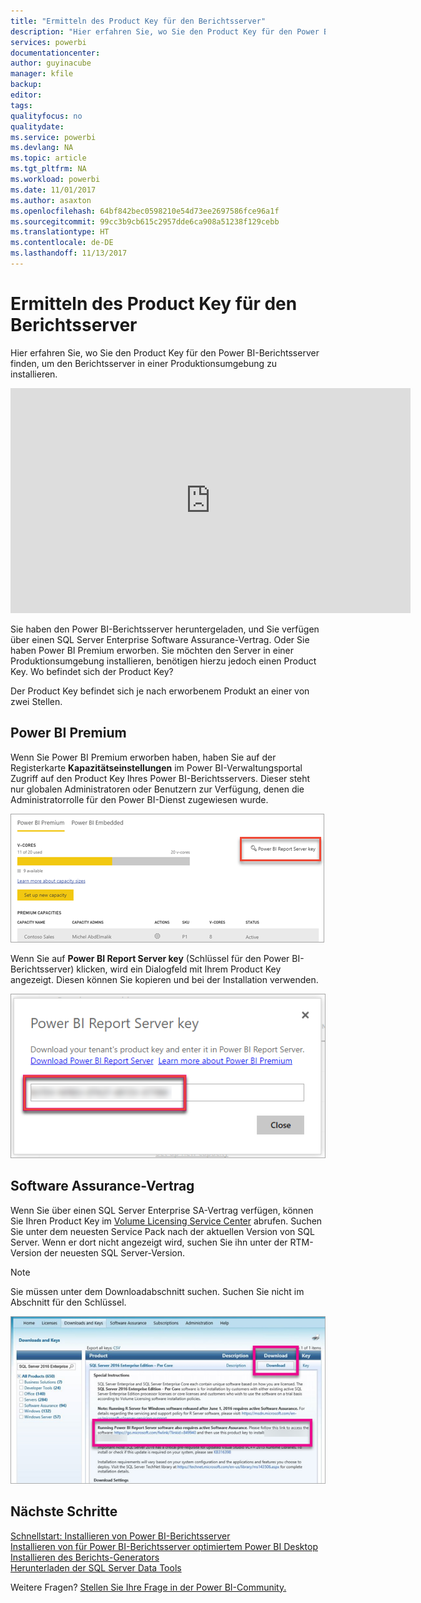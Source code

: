 ```yaml
---
title: "Ermitteln des Product Key für den Berichtsserver"
description: "Hier erfahren Sie, wo Sie den Product Key für den Power BI-Berichtsserver finden, um den Berichtsserver in einer Produktionsumgebung zu installieren."
services: powerbi
documentationcenter: 
author: guyinacube
manager: kfile
backup: 
editor: 
tags: 
qualityfocus: no
qualitydate: 
ms.service: powerbi
ms.devlang: NA
ms.topic: article
ms.tgt_pltfrm: NA
ms.workload: powerbi
ms.date: 11/01/2017
ms.author: asaxton
ms.openlocfilehash: 64bf842bec0598210e54d73ee2697586fce96a1f
ms.sourcegitcommit: 99cc3b9cb615c2957dde6ca908a51238f129cebb
ms.translationtype: HT
ms.contentlocale: de-DE
ms.lasthandoff: 11/13/2017
---
```

# <a name="how-to-find-your-report-server-product-key"></a>Ermitteln des Product Key für den Berichtsserver
Hier erfahren Sie, wo Sie den Product Key für den Power BI-Berichtsserver finden, um den Berichtsserver in einer Produktionsumgebung zu installieren.

<iframe width="640" height="360" src="https://www.youtube.com/embed/6CQnf-NGtpU?rel=0&amp;showinfo=0" frameborder="0" allowfullscreen></iframe>

Sie haben den Power BI-Berichtsserver heruntergeladen, und Sie verfügen über einen SQL Server Enterprise Software Assurance-Vertrag. Oder Sie haben Power BI Premium erworben. Sie möchten den Server in einer Produktionsumgebung installieren, benötigen hierzu jedoch einen Product Key. Wo befindet sich der Product Key? 

Der Product Key befindet sich je nach erworbenem Produkt an einer von zwei Stellen.

## <a name="purchased-power-bi-premium"></a>Power BI Premium
Wenn Sie Power BI Premium erworben haben, haben Sie auf der Registerkarte **Kapazitätseinstellungen** im Power BI-Verwaltungsportal Zugriff auf den Product Key Ihres Power BI-Berichtsservers. Dieser steht nur globalen Administratoren oder Benutzern zur Verfügung, denen die Administratorrolle für den Power BI-Dienst zugewiesen wurde.

![Schlüssel für den Power BI-Berichtsserver in den Premium-Einstellungen](media/find-product-key/pbirs-product-key.png)

Wenn Sie auf **Power BI Report Server key** (Schlüssel für den Power BI-Berichtsserver) klicken, wird ein Dialogfeld mit Ihrem Product Key angezeigt. Diesen können Sie kopieren und bei der Installation verwenden.

![Product Key für den Power BI-Berichtsserver](media/find-product-key/pbirs-product-key-dialog.png)

## <a name="purchased-software-assurance-agreeemnt"></a>Software Assurance-Vertrag
Wenn Sie über einen SQL Server Enterprise SA-Vertrag verfügen, können Sie Ihren Product Key im [Volume Licensing Service Center](https://www.microsoft.com/Licensing/servicecenter/) abrufen. Suchen Sie unter dem neuesten Service Pack nach der aktuellen Version von SQL Server. Wenn er dort nicht angezeigt wird, suchen Sie ihn unter der RTM-Version der neuesten SQL Server-Version.

> [!NOTE]
> Sie müssen unter dem Downloadabschnitt suchen. Suchen Sie nicht im Abschnitt für den Schlüssel.
> 
> 

![](media/find-product-key/vlsc-download.png "Volume Licensing Service Center")

## <a name="next-steps"></a>Nächste Schritte
[Schnellstart: Installieren von Power BI-Berichtsserver](quickstart-install-report-server.md)  
[Installieren von für Power BI-Berichtsserver optimiertem Power BI Desktop](install-powerbi-desktop.md)  
[Installieren des Berichts-Generators](https://docs.microsoft.com/sql/reporting-services/install-windows/install-report-builder)  
[Herunterladen der SQL Server Data Tools](http://go.microsoft.com/fwlink/?LinkID=616714)

Weitere Fragen? [Stellen Sie Ihre Frage in der Power BI-Community.](https://community.powerbi.com/)

